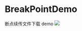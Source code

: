 # BreakPointDemo
断点续传文件下载
demo
![](https://github.com/awenzeng/BreakPointDemo/blob/master/resource/demo.gif)
